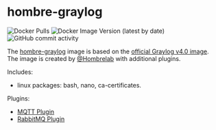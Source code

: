 # hombre-graylog
![Docker Pulls](https://img.shields.io/docker/pulls/hombrelab/hombre-graylog) ![Docker Image Version (latest by date)](https://img.shields.io/docker/v/hombrelab/hombre-graylog) ![GitHub commit activity](https://img.shields.io/github/last-commit/hombrelab/hombre-graylog)  

The [hombre-graylog](https://hub.docker.com/repository/docker/hombrelab/hombre-graylog) image is based on the [official Graylog v4.0 image](https://hub.docker.com/r/graylog/graylog).  
The image is created by [@Hombrelab](me@hombrelab.com) with additional plugins.  

Includes:
- linux packages: bash, nano, ca-certificates.  

Plugins:
- [MQTT Plugin](https://github.com/graylog-labs/graylog-plugin-mqtt)
- [RabbitMQ Plugin](https://github.com/nexylan/graylog-rabbitmq)